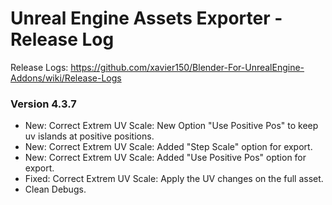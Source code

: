 # Unreal Engine Assets Exporter - Release Log
Release Logs: https://github.com/xavier150/Blender-For-UnrealEngine-Addons/wiki/Release-Logs

### Version 4.3.7

- New: Correct Extrem UV Scale: New Option "Use Positive Pos" to keep uv islands at positive positions.
- New: Correct Extrem UV Scale: Added "Step Scale" option for export.
- New: Correct Extrem UV Scale: Added "Use Positive Pos" option for export.
- Fixed: Correct Extrem UV Scale: Apply the UV changes on the full asset.
- Clean Debugs.